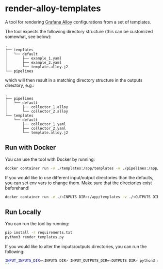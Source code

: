 # render-alloy-templates
A tool for rendering [Grafana Alloy](https://grafana.com/docs/alloy) configurations from a set of templates.

The tool expects the following directory structure (this can be customized somewhat, see below):

```
.
├── templates
│   └── default
│       ├── example_1.yaml
│       ├── example_2.yaml
│       └── template.alloy.j2
└── pipelines
```

which will then result in a matching directory structure in the outputs directory, e.g.:

```
.
├── pipelines
│   └── default
│       ├── collector_1.alloy
│       └── collector_2.alloy
└── templates
    └── default
        ├── collector_1.yaml
        ├── collector_2.yaml
        └── template.alloy.j2
```

## Run with Docker

You can use the tool with Docker by running:
```bash
docker container run -v ./templates:/app/templates -v ./pipelines:/app/pipelines mischathompson/render-alloy-templates:jinja2 
```

If you would like to use different input/output directories than the defaults, you can set env vars to change them. Make sure that the directories exist beforehand!
```bash
docker container run -v ./<INPUTS DIR>:/app/templates -v ./<OUTPUTS DIR>:/app/pipelines mischathompson/render-alloy-templates:jinja2 
```

## Run Locally
You can run the tool by running:
```bash
pip install -r requirements.txt
python3 render_templates.py
```

If you would like to alter the inputs/outputs directories, you can run the following:
```bash
INPUT_INPUTS_DIR=<INPUTS DIR> INPUT_OUTPUTS_DIR=<OUTPUTS DIR> python3 render_templates.py 
``
